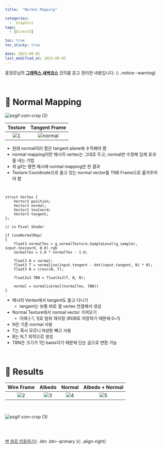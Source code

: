 ```yaml
---
title:  "Normal Mapping" 

categories:
  -  Graphics
tags:
  - [DirectX]

toc: true
toc_sticky: true

date: 2023-09-05
last_modified_at: 2023-09-05
---
```



홍정모님의 **[그래픽스 새싹코스](https://honglab.co.kr/)** 강의를 듣고 정리한 내용입니다.
{: .notice--warning}

<br>


# 🐥 Normal Mapping

![ezgif com-crop (2)](https://github.com/inhopp/StyleGAN/assets/96368476/69761fc9-f5f4-4062-a2f8-b3a767ab0b89)

| Texture | Tangent Frame |
|:-:|:-:|
|![1](https://github.com/inhopp/StyleGAN/assets/96368476/c6d5aa26-6cc7-4564-9b32-a821124639f2)|![normal](https://github.com/inhopp/StyleGAN/assets/96368476/9f43183e-4752-4839-8d89-3d6915198f96)|

- 원래 normal이라 함은 tangent plane에 수직해야 함
- normal mapping이란 메시의 vertex는 그대로 두고, normal만 수정해 입체 효과를 내는 기법
- 위 gif는 평면 메시에 normal mapping만 한 결과
- Texture Coordinate으로 들고 있는 normal vector를 TNB Frame으로 옮겨주어야 함

<br>

``` hlsl
struct Vertex {
    Vector3 position;
    Vector3 normal;
    Vector2 texCoord;
    Vector3 tangent;
};

// in Pixel Shader

if (useNormalMap)
{
    float3 normalTex = g_normalTexture.SampleLevel(g_sampler, input.texcoord, 0.0).rgb
    normalTex = 2.0 * normalTex - 1.0;

    float3 N = normal;
    float3 T = normalize(input.tangent - dot(input.tangent, N) * N);
    float3 B = cross(N, T);

    float3x3 TBN = float3x3(T, B, N);

    normal = normalize(mul(normalTex, TBN))
}
```

- 메시의 Vertex에서 tangent도 들고 다니기
    - tangent는 보통 바로 옆 vertex 연결해서 생성
- Normal Texture에서 normal vector 가져오기
    - 이때 [-1, 1]로 범위 재지정 (RGB로 저장하기 때문에 0~1)
- N은 기존 normal 사용
- T는 혹시 모르니 N성분 빼고 사용
- B는 N,T 외적으로 생성
- TBN은 크기가 1인 basis이기 때문에 단순 곱으로 변환 가능

<br>


# 🐥 Results

| Wire Frame | Albedo | Normal | Albedo + Normal |
|:-:|:-:|:-:|:-:|
| ![2](https://github.com/inhopp/StyleGAN/assets/96368476/9f055cf6-4505-40cd-bdfa-42663a9d1cc9) | ![3](https://github.com/inhopp/StyleGAN/assets/96368476/8a3f5bd5-7b29-4996-8525-3cdbf2e153af) | ![4](https://github.com/inhopp/StyleGAN/assets/96368476/f307d01c-8d57-4428-9eb1-c14eb98c0fcd) | ![5](https://github.com/inhopp/StyleGAN/assets/96368476/aef23007-84e5-451f-8631-1cf0570a5aef) |

<br>

![ezgif com-crop (3)](https://github.com/inhopp/StyleGAN/assets/96368476/dfbdd14a-ac13-4a3e-b70d-fed789d252b6)



<br>
<br>


[맨 위로 이동하기](#){: .btn .btn--primary }{: .align-right}